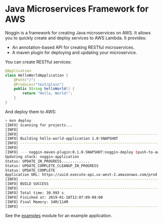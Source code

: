 # Java Microservices Framework for AWS

Noggin is a framework for creating Java microservices on AWS. It allows
you to quickly create and deploy services to AWS Lambda. It provides:

* An annotation-based API for creating RESTful microservices.
* A maven plugin for deploying and updating your microservice.

You can create RESTful services:

```Java
@Application
class HelloWorldApplication {
    @Path("/")
    @Produces("text/plain")
    public String helloWorld() {
        return "Hello, World!";
    }
}
```

And deploy them to AWS:

```Bash
> mvn deploy
[INFO] Scanning for projects...
[INFO]
[INFO] ------------------------------------------------------------------------
[INFO] Building hello-world-application 1.0-SNAPSHOT
[INFO] ------------------------------------------------------------------------
[INFO]
[INFO] --- noggin-maven-plugin:0.1.0-SNAPSHOT:noggin-deploy (push-to-aws) @ noggin-demo ---
Updating stack: noggin-application
Status: UPDATE_IN_PROGRESS.............
Status: UPDATE_COMPLETE_CLEANUP_IN_PROGRESS
Status: UPDATE_COMPLETE
Application URL: https://uuid.execute-api.us-west-2.amazonaws.com/prod
[INFO] ------------------------------------------------------------------------
[INFO] BUILD SUCCESS
[INFO] ------------------------------------------------------------------------
[INFO] Total time: 30.993 s
[INFO] Finished at: 2019-01-18T12:07:09-08:00
[INFO] Final Memory: 34M/114M
[INFO] ------------------------------------------------------------------------
```

See the [examples](examples) module for an example application.